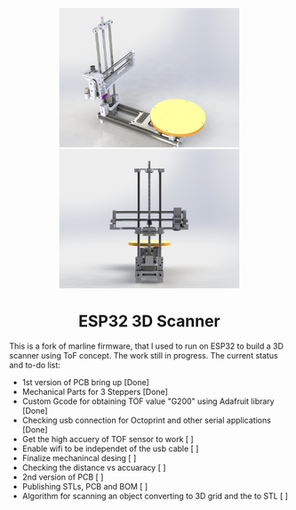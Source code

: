 <p align="center">
<img src="buildroot/ESP3D_Images/Camera1_.JPG" height="250" alt="Mechanical Model" />
<img src="buildroot/ESP3D_Images/Camera4_.JPG" height="250" alt="Mechanical Model" />
</p>
<p align="center"></p>

<h1 align="center">ESP32 3D Scanner</h1>
This is a fork of marline firmware, that I used to run on ESP32 to build a 3D scanner using ToF concept. The work still in progress. The current status and to-do list:

 - 1st version of PCB bring up [Done]
 - Mechanical Parts for 3 Steppers [Done]
 - Custom Gcode for obtaining TOF value "G200" using Adafruit library [Done]
 - Checking usb connection for Octoprint and other serial applications [Done]
 - Get the high accuery of TOF sensor to work [ ]
 - Enable wifi to be independet of the usb cable [ ]
 - Finalize mechanincal desing [ ]
 - Checking the distance vs accuaracy [ ]
 - 2nd version of PCB [ ]
 - Publishing STLs, PCB and BOM [ ]
 - Algorithm for scanning an object converting to 3D grid and the to STL [ ]
